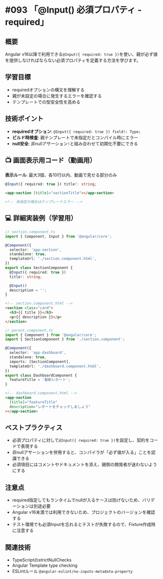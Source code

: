 # #093 「@Input() 必須プロパティ - required」

## 概要
Angular v16以降で利用できる`@Input({ required: true })`を使い、親が必ず値を提供しなければならない必須プロパティを定義する方法を学びます。

## 学習目標
- requiredオプションの構文を理解する
- 親が未設定の場合に発生するエラーを確認する
- テンプレートでの型安全性を高める

## 技術ポイント
- **requiredオプション**: `@Input({ required: true }) field!: Type;`
- **ビルド時検査**: 親テンプレートで未指定だとコンパイル時にエラー
- **null安全**: 非nullアサーション`!`と組み合わせて初期化不要にできる

## 📺 画面表示用コード（動画用）
**表示ルール**: 最大3個、各10行以内、動画で見せる部分のみ

```typescript
@Input({ required: true }) title!: string;
```

```html
<app-section [title]="sectionTitle"></app-section>
```

```html
<!-- 未指定の場合はテンプレートエラー -->
```

## 💻 詳細実装例（学習用）
```typescript
// section.component.ts
import { Component, Input } from '@angular/core';

@Component({
  selector: 'app-section',
  standalone: true,
  templateUrl: './section.component.html',
})
export class SectionComponent {
  @Input({ required: true })
  title!: string;

  @Input()
  description = '';
}
```

```html
<!-- section.component.html -->
<section class="card">
  <h3>{{ title }}</h3>
  <p>{{ description }}</p>
</section>
```

```typescript
// parent.component.ts
import { Component } from '@angular/core';
import { SectionComponent } from './section.component';

@Component({
  selector: 'app-dashboard',
  standalone: true,
  imports: [SectionComponent],
  templateUrl: './dashboard.component.html',
})
export class DashboardComponent {
  featureTitle = '最新レポート';
}
```

```html
<!-- dashboard.component.html -->
<app-section
  [title]="featureTitle"
  description="レポートをチェックしましょう"
></app-section>
```

## ベストプラクティス
- 必須プロパティに対して`@Input({ required: true })`を設定し、契約をコードで表現する
- 非nullアサーションを併用すると、コンパイラが「必ず値が入る」ことを認識できる
- 必須項目にはコメントやドキュメントを添え、親側の開発者が迷わないようにする

## 注意点
- required指定してもランタイムでnullが入るケースは防げないため、バリデーションは別途必要
- Angular v16未満では利用できないため、プロジェクトのバージョンを確認する
- テスト環境でも必須Inputを忘れるとテストが失敗するので、Fixture作成時に注意する

## 関連技術
- TypeScriptのstrictNullChecks
- Angular Template type checking
- ESLintルール `@angular-eslint/no-inputs-metadata-property`

